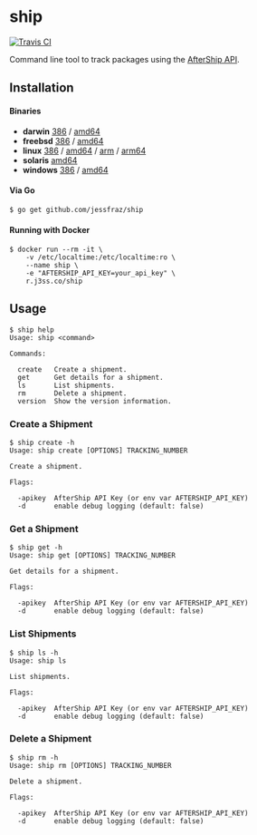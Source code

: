 # ship

[![Travis CI](https://travis-ci.org/jessfraz/ship.svg?branch=master)](https://travis-ci.org/jessfraz/ship)

Command line tool to track packages using the 
[AfterShip API](https://docs.aftership.com/api/4/overview).

## Installation

#### Binaries

- **darwin** [386](https://github.com/jessfraz/ship/releases/download/v0.0.2/ship-darwin-386) / [amd64](https://github.com/jessfraz/ship/releases/download/v0.0.2/ship-darwin-amd64)
- **freebsd** [386](https://github.com/jessfraz/ship/releases/download/v0.0.2/ship-freebsd-386) / [amd64](https://github.com/jessfraz/ship/releases/download/v0.0.2/ship-freebsd-amd64)
- **linux** [386](https://github.com/jessfraz/ship/releases/download/v0.0.2/ship-linux-386) / [amd64](https://github.com/jessfraz/ship/releases/download/v0.0.2/ship-linux-amd64) / [arm](https://github.com/jessfraz/ship/releases/download/v0.0.2/ship-linux-arm) / [arm64](https://github.com/jessfraz/ship/releases/download/v0.0.2/ship-linux-arm64)
- **solaris** [amd64](https://github.com/jessfraz/ship/releases/download/v0.0.2/ship-solaris-amd64)
- **windows** [386](https://github.com/jessfraz/ship/releases/download/v0.0.2/ship-windows-386) / [amd64](https://github.com/jessfraz/ship/releases/download/v0.0.2/ship-windows-amd64)

#### Via Go

```bash
$ go get github.com/jessfraz/ship
```

#### Running with Docker

```console
$ docker run --rm -it \
    -v /etc/localtime:/etc/localtime:ro \
    --name ship \
    -e "AFTERSHIP_API_KEY=your_api_key" \
    r.j3ss.co/ship
```

## Usage

```console
$ ship help
Usage: ship <command>

Commands:

  create   Create a shipment.
  get      Get details for a shipment.
  ls       List shipments.
  rm       Delete a shipment.
  version  Show the version information.
```

### Create a Shipment

```console
$ ship create -h
Usage: ship create [OPTIONS] TRACKING_NUMBER

Create a shipment.

Flags:

  -apikey  AfterShip API Key (or env var AFTERSHIP_API_KEY)
  -d       enable debug logging (default: false)
```

### Get a Shipment

```console
$ ship get -h
Usage: ship get [OPTIONS] TRACKING_NUMBER

Get details for a shipment.

Flags:

  -apikey  AfterShip API Key (or env var AFTERSHIP_API_KEY)
  -d       enable debug logging (default: false)
```

### List Shipments

```console
$ ship ls -h
Usage: ship ls 

List shipments.

Flags:

  -apikey  AfterShip API Key (or env var AFTERSHIP_API_KEY)
  -d       enable debug logging (default: false)
```

### Delete a Shipment

```console
$ ship rm -h
Usage: ship rm [OPTIONS] TRACKING_NUMBER

Delete a shipment.

Flags:

  -apikey  AfterShip API Key (or env var AFTERSHIP_API_KEY)
  -d       enable debug logging (default: false)
```
